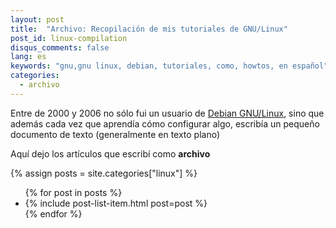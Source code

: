 ```yaml
---
layout: post
title:  "Archivo: Recopilación de mis tutoriales de GNU/Linux"
post_id: linux-compilation
disqus_comments: false
lang: es
keywords: "gnu,gnu linux, debian, tutoriales, como, howtos, en español" 
categories:
  - archivo
---
```


Entre de 2000 y 2006 no sólo fui un usuario de [Debian GNU/Linux](http://www.debian.org), sino que además cada vez que aprendía cómo configurar algo, escribía un pequeño documento de texto (generalmente en texto plano)

Aquí dejo los artículos que escribí como __archivo__
 
{% assign posts = site.categories["linux"] %}  
<ul class="post-list">
{% for post in posts %}
<li> {% include post-list-item.html post=post %}</li>
{% endfor %}
</ul>